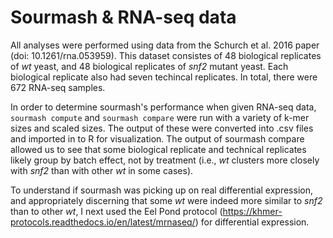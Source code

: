 # Sourmash & RNA-seq data
All analyses were performed using data from the Schurch et al. 2016 paper (doi: 10.1261/rna.053959). This dataset consistes of 48 biological replicates of *wt* yeast, and 48 biological replicates of *snf2* mutant yeast. Each biological replicate also had seven techincal replicates. In total, there were 672 RNA-seq samples. 

In order to determine sourmash's performance when given RNA-seq data, `sourmash compute` and `sourmash compare` were run with a variety of k-mer sizes and scaled sizes. The output of these were converted into .csv files and imported in to R for visualization. The output of sourmash compare allowed us to see that some biological replicate and technical replicates likely group by batch effect, not by treatment (i.e., *wt* clusters more closely with *snf2* than with other *wt* in some cases).

To understand if sourmash was picking up on real differential expression, and appropriately discerning that some *wt* were indeed more similar to *snf2* than to other *wt*, I next used the Eel Pond protocol (https://khmer-protocols.readthedocs.io/en/latest/mrnaseq/) for differential expression. 
